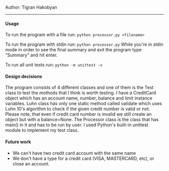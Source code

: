 Author: Tigran Hakobyan


----------------------------

#### Usage

To run the program with a file run:
`python processor.py <filename>`

To run the program with stdin run:
`python processor.py`
While you're in stdin mode in order to see the final summary and exit 
the program type "Summary" and hit enter.


To run all unit tests run:
`python -m unittest -v`


#### Design decisions
The program consists of 4 different classes and one of them is the Test class to test the mothods that I think is worth testing. I have a CreditCard object which has an account name, number, balance and limit instance variables. Luhn class has only one static method called validate which uses Luhn 10's algorithm to check if the given credit number is valid or not. Please note, that even if credit card number is invalid we still create an object but with a balance=None. The Processor class is the class that has main() in it and has to be run by user. I used Python's built-in unittest module to implement my test class. 



#### Future work
  * We can't have two credit card account with the same name 
  * We don't have a type for a credit card (VISA, MASTERCARD, etc), or close an account.
